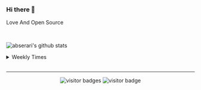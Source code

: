 ### Hi there 👋

Love And Open Source


<br>

![abserari's github stats](https://github-readme-stats.vercel.app/api?username=MikeLing&show_icons=true&theme=radical)


<details> 
<summary>Weekly Times</summary> 
  
 
 [![willianrod's wakatime stats](https://github-readme-stats.vercel.app/api/wakatime?username=MikeLing)](https://github.com/anuraghazra/github-readme-stats)

</details> 
<br>
<hr>

<p  align="center">
<img src="https://visitor-badge.laobi.icu/badge?page_id=MikeLing" alt="visitor badges"/>
<img src="https://komarev.com/ghpvc/?username=MikeLing&label=Visitors" alt="visitor badge"/>       
</p>
